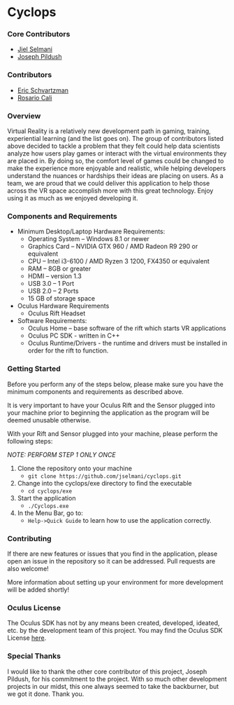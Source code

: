 # Cyclops

### Core Contributors
* [Jiel Selmani](https://github.com/jselmani)
* [Joseph Pildush](https://github.com/jpildush)
### Contributors
* [Eric Schvartzman](https://github.com/ericschv)
* [Rosario Cali](https://github.com/RosarioAleCali)

### Overview

Virtual Reality is a relatively new development path in gaming, training, experiential learning (and the list goes on).  The group of contributors listed above decided to tackle a problem that they felt could help data scientists analyze how users play games or interact with the virtual environments they are placed in.  By doing so, the comfort level of games could be changed to make the experience more enjoyable and realistic, while helping developers understand the nuances or hardships their ideas are placing on users.  As a team, we are proud that we could deliver this application to help those across the VR space accomplish more with this great technology.  Enjoy using it as much as we enjoyed developing it.

### Components and Requirements

* Minimum Desktop/Laptop Hardware Requirements:
	* Operating System – Windows 8.1 or newer
	* Graphics Card – NVIDIA GTX 960 / AMD Radeon R9 290 or equivalent
	* CPU – Intel i3-6100 / AMD Ryzen 3 1200, FX4350 or equivalent
	* RAM – 8GB or greater
	* HDMI – version 1.3
	* USB 3.0 – 1 Port
	* USB 2.0 – 2 Ports
	* 15 GB of storage space
* Oculus Hardware Requirements
	* Oculus Rift Headset
* Software Requirements:
	* Oculus Home – base software of the rift which starts VR applications
	* Oculus PC SDK - written in C++
	* Oculus Runtime/Drivers - the runtime and drivers must be installed in order for the rift to function.

### Getting Started
Before you perform any of the steps below, please make sure you have the minimum components and requirements as described above.

It is very important to have your Oculus Rift and the Sensor plugged into your machine prior to beginning the application as the program will be deemed unusable otherwise.  

With your Rift and Sensor plugged into your machine, please perform the following steps:  

_NOTE: PERFORM STEP 1 ONLY ONCE_
1. Clone the repository onto your machine
    * `git clone https://github.com/jselmani/cyclops.git`
2. Change into the cyclops/exe directory to find the executable
    * `cd cyclops/exe`
3. Start the application
    * `./Cyclops.exe`
4. In the Menu Bar, go to:
    * `Help->Quick Guide` to learn how to use the application correctly.
    
### Contributing

If there are new features or issues that you find in the application, please open an issue in the repository so it can be addressed. Pull requests are also welcome!

More information about setting up your environment for more development will be added shortly!

### Oculus License

The Oculus SDK has not by any means been created, developed, ideated, etc. by the development team of this project.  You may find the Oculus SDK License [here](https://github.com/jselmani/cyclops/blob/updateApp/lib/OculusSDK/LICENSE.txt).

### Special Thanks
I would like to thank the other core contributor of this project, Joseph Pildush, for his commitment to the project.  With so much other development projects in our midst, this one always seemed to take the backburner, but we got it done.  Thank you.
